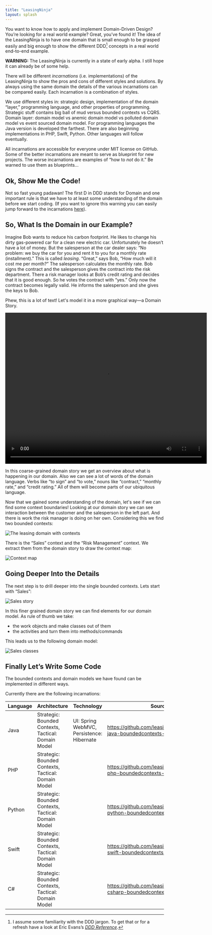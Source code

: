 ```yaml
---
title: "LeasingNinja"
layout: splash
---
```


You want to know how to apply and implement Domain-Driven Design? You’re looking for a real world example? Great, you’ve found it! The idea of the LeasingNinja is to have one domain that is small enough to be grasped easily and big enough to show the different DDD[^ddd-jargon] concepts in a real world end-to-end example.

[^ddd-jargon]: I assume some familiarity with the DDD jargon. To get that or for a refresh have a look at Eric Evans’s [*DDD Reference*](https://www.domainlanguage.com/ddd/reference/).

**WARNING:** The LeasingNinja is currently in a state of early alpha.
I still hope it can already be of some help.

There will be different *incarnations* (i.e. implementations) of the LeasingNinja to show the pros and cons of different styles and solutions. By always using the same domain the details of the various incarnations can be compared easily. Each incarnation is a combination of styles.

We use different styles in: strategic design, implementation of the domain “layer,” programming language, and other properties of programming.
Strategic stuff contains big ball of mud versus bounded contexts vs CQRS.
Domain layer: domain model vs anemic domain model vs polluted domain model vs event sourced domain model.
For programming languages the Java version is developed the farthest.
There are also beginning implementations in PHP, Swift, Python.
Other languages will follow eventually.

All incarnations are accessible for everyone under MIT license on GitHub. Some of the better incarnations are meant to serve as blueprint for new projects. The worse incarnations are examples of “how to *not* do it.” Be warned to use them as blueprints...

## Ok, Show Me the Code!

Not so fast young padawan! The first D in DDD stands for Domain and one important rule is that we have to at least some understanding of the domain before we start coding. (If you want to ignore this warning you can easily jump forward to the incarnations [here](https://www.github.com/leasingninja)).

## So, What Is the Domain in our Example?

Imagine Bob wants to reduce his carbon footprint. He likes to change his dirty gas-powered car for a clean new electric car. Unfortunately he doesn’t have a lot of money. But the salesperson at the car dealer says: “No problem: we buy the car for you and rent it to you for a monthly rate (installment).” This is called *leasing*. “Great,” says Bob, “How much will it cost me per month?” The salesperson calculates the monthly rate. Bob signs the contract and the salesperson gives the contract into the risk department. There a risk manager looks at Bob’s credit rating and decides that it is good enough. So he votes the contract with “yes.” Only now the contract becomes legally valid. He informs the salesperson and she gives the keys to Bob.

Phew, this is a lot of text!
Let's model it in a more graphical way—a Domain Story.

<video width="640" height="480" preload autoplay loop>
  <source src="resources/domainstory-leasingninja.mp4" type="video/mp4"/>
  <p>Your browser does not support the video tag and cannot show the domain story.</p>
</video>

In this coarse-grained domain story we get an overview about what is happening in our domain.
Also we can see a lot of words of the domain language.
Verbs like “to sign” and “to vote,” nouns like “contract,” “monthly rate,” and “credit rating.”
All of them will become parts of our ubiquitous language.

Now that we gained some understanding of the domain, let's see if we can find some context boundaries!
Looking at our domain story we can see interaction between the customer and the salesperson in the left part.
And there is work the risk manager is doing on her own.
Considering this we find two bounded contexts:

![The leasing domain with contexts](resources/domainstory-leasingninja-with-contexts.png)

There is the “Sales” context and the “Risk Management” context.
We extract them from the domain story to draw the context map:

![Context map](resources/contextmap-leasingninja.png)

## Going Deeper Into the Details

The next step is to drill deeper into the single bounded contexts.
Lets start with “Sales”:

![Sales story](resources/2-LeasingNinja-Sales-fine-grained.svg)

In this finer grained domain story we can find elements for our domain model.
As rule of thumb we take:

- the work objects and make classes out of them
- the activities and turn them into methods/commands

This leads us to the following domain model:

![Sales classes](resources/sales-class-diagram.drawio.svg)

## Finally Let’s Write Some Code

The bounded contexts and domain models we have found can be implemented in different ways.

Currently there are the following incarnations:

| Language | Architecture                                        | Technology | Sources |
| -------- | --------------------------------------------------- | ---------- | ------- |
| Java     | Strategic: Bounded Contexts, Tactical: Domain Model | UI: Spring WebMVC, Persistence: Hibernate | <https://github.com/leasingninja/leasingninja-java-boundedcontexts-domainmodel> |
| PHP      | Strategic: Bounded Contexts, Tactical: Domain Model | | <https://github.com/leasingninja/leasingninja-php-boundedcontexts-domainmodel> |
| Python   | Strategic: Bounded Contexts, Tactical: Domain Model | | <https://github.com/leasingninja/leasingninja-python-boundedcontexts-domainmodel> |
| Swift    | Strategic: Bounded Contexts, Tactical: Domain Model | | <https://github.com/leasingninja/leasingninja-swift-boundedcontexts-domainmodel> |
| C#       | Strategic: Bounded Contexts, Tactical: Domain Model | | <https://github.com/leasingninja/leasingninja-csharp-boundedcontexts-domainmodel> |
